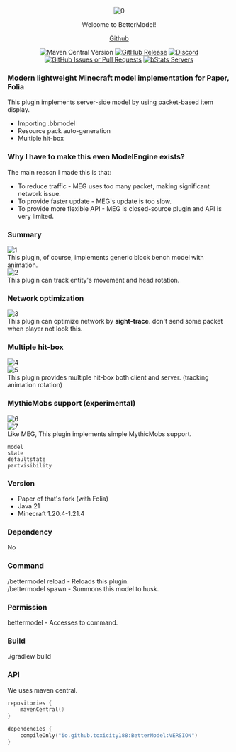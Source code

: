 <div align="center">  

![0](https://github.com/user-attachments/assets/4cb52a01-b938-42f4-ade6-83b33ce53320)

Welcome to BetterModel!

[Github](https://github.com/toxicity188/BetterModel)

![Maven Central Version](https://img.shields.io/maven-central/v/io.github.toxicity188/BetterModel?style=for-the-badge)
[![GitHub Release](https://img.shields.io/github/v/release/toxicity188/BetterModel?display_name=release&style=for-the-badge&logo=kotlin)](https://github.com/toxicity188/BetterModel/releases/latest)
[![Discord](https://img.shields.io/badge/Discord-%235865F2.svg?style=for-the-badge&logo=discord&logoColor=white)](https://discord.com/invite/rePyFESDbk)
[![GitHub Issues or Pull Requests](https://img.shields.io/github/issues/toxicity188/BetterModel?style=for-the-badge&logo=github)](https://github.com/toxicity188/BetterModel/issues)
[![bStats Servers](https://img.shields.io/bstats/servers/24237?style=for-the-badge&logo=minecraft&label=bStats&color=0%2C150%2C136%2C0)](https://bstats.org/plugin/bukkit/BetterModel/24237)

</div>

### Modern lightweight Minecraft model implementation for Paper, Folia
This plugin implements server-side model by using packet-based item display.

- Importing .bbmodel
- Resource pack auto-generation
- Multiple hit-box

### Why I have to make this even ModelEngine exists?
The main reason I made this is that:
- To reduce traffic - MEG uses too many packet, making significant network issue.
- To provide faster update - MEG's update is too slow.
- To provide more flexible API - MEG is closed-source plugin and API is very limited.

### Summary
![1](https://github.com/user-attachments/assets/142136b7-f508-457e-8d69-ba93b8ddb567)  
This plugin, of course, implements generic block bench model with animation.  
![2](https://github.com/user-attachments/assets/e6d899e4-a3b0-4ee9-a62d-664e10b06709)  
This plugin can track entity's movement and head rotation.


### Network optimization
![3](https://github.com/user-attachments/assets/6c421f33-682e-4674-a5d2-13310e5dbbfe)  
This plugin can optimize network by **sight-trace**. don't send some packet when player not look this.  

### Multiple hit-box
![4](https://github.com/user-attachments/assets/dc311327-1212-4889-a6c8-dd71cc8f2c8b)  
![5](https://github.com/user-attachments/assets/0fc3250d-ef4f-4e64-9cc2-c143a474d046)  
This plugin provides multiple hit-box both client and server. (tracking animation rotation)

### MythicMobs support (experimental)
![6](https://github.com/user-attachments/assets/542f80ea-e3a7-4ea1-9875-181c77229739)  
![7](https://github.com/user-attachments/assets/13e95fab-bb3d-40f3-b205-76751d3007cf)  
Like MEG, This plugin implements simple MythicMobs support.
```
model
state
defaultstate
partvisibility
```

### Version
- Paper of that's fork (with Folia)
- Java 21
- Minecraft 1.20.4-1.21.4

### Dependency
No

### Command
/bettermodel reload - Reloads this plugin.  
/bettermodel spawn <model> - Summons this model to husk.

### Permission
bettermodel - Accesses to command.

### Build
./gradlew build

### API
We uses maven central.
```kotlin
repositories {
    mavenCentral()
}

dependencies {
    compileOnly("io.github.toxicity188:BetterModel:VERSION")
}
```